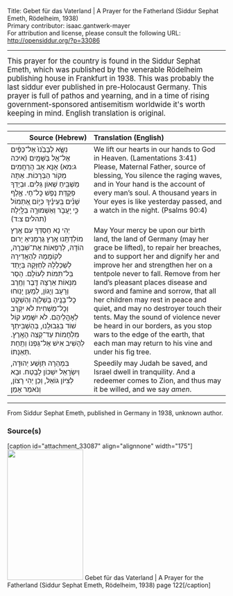<html>
<head></head>
<body>
Title: Gebet für das Vaterland | A Prayer for the Fatherland (Siddur Sephat Emeth, Rödelheim, 1938)<br />
Primary contributor: isaac.gantwerk-mayer<br />
For attribution and license, please consult the following URL: <a href="http://opensiddur.org/?p=33086">http://opensiddur.org/?p=33086</a>
<p />
<hr />

<div class="english" style="font-size: 1.2em;">
This prayer for the country is found in the Siddur Sephat Emeth, which was published by the venerable Rödelheim publishing house in Frankfurt in 1938. This was probably the last siddur ever published in pre-Holocaust Germany. This prayer is full of pathos and yearning, and in a time of rising government-sponsored antisemitism worldwide it's worth keeping in mind. English translation is original.
</div>

<hr />

<table style="margin-left: auto;margin-right: auto;" class="draggable">
<thead><tr><th id="x" style="text-align: right;">Source (Hebrew)</th><th style="text-align: left;">Translation (English)</th></tr></thead>
<tbody>
<tr><td style="vertical-align:top;">
<div class="liturgy"><span lang="he">
נִשָּׂ֤א לְבָבֵ֙נוּ֙ אֶל־כַּפָּ֔יִם אֶל־אֵ֖ל בַּשָּׁמָֽיִם׃ <span class="citation">(איכה ג:מא)</span>
אָנָּא אָב הָרַחֲמִים מְקוֹר הַבְּרָכוֹת. 
אַתָּה מַשְׁבִּֽיחַ שְׁאוֹן גַּלִּים. 
וּבְיָדְךָ פְּקֻדַּת נֶפֶשׁ כׇּל־חָי. 
אֶ֪לֶף שָׁנִ֡ים בְּֽעֵינֶ֗יךָ כְּי֣וֹם אֶ֭תְמוֹל כִּ֣י יַֽעֲבֹ֑ר 
וְאַשְׁמוּרָ֥ה בַלָּֽיְלָה׃ <span class="citation">(תהלים צ:ד)</span>
</span></div></td>
 
<td style="vertical-align:top;">
<div class="english">
We lift our hearts in our hands to God in Heaven. <span class="citation">(Lamentations 3:41)</span>
Please, Maternal Father, source of blessing, 
You silence the raging waves, 
and in Your hand is the account of every man’s soul. 
A thousand years in Your eyes is like yesterday passed, 
and a watch in the night. <span class="citation">(Psalms 90:4)</span> 
</div></td></tr>


<tr><td style="vertical-align:top;">
<div class="liturgy"><span lang="he">
יְהִי נָא חַסְדְּךָ עִם אֶֽרֶץ מוֹלַדְתֵּֽנוּ 
אֶֽרֶץ גֶּרְמַנִיאַ יָרוּם הוֹדָהּ, 
לְרַפְּאוֹת אֶת־שִׁבְרָהּ, 
לְקוֹמֲמָהּ לְהַאֲדִירָהּ לְשַׁכְלְלָהּ 
לְחַזְּקָהּ בְּיָתֵד בַּל־תִּמּוֹת לְעוֹלָם. 
הָסֵר מִנְּאוֹת אַרְצָהּ 
דֶּֽבֶר וְחֶֽרֶב וְרָעָב וְיָגוֹן, 
לְמַֽעַן יָנֽוּחוּ כׇל־בָנֶֽיהָ בְּשַׁלְוָה וְהַשְׁקֵט 
וְכׇל־מַשְׁחִית לֹא יִקְרַב לְאׇהֳלֵיהֶם. 
לֹא יִשָּׁמַע קוֹל שׁוֹד בִּגְבוּלֵֽנוּ, 
בְּהַשְׁבִּיתְךָ מִלְחָמוֹת עַד־קְצֵה הָאָֽרֶץ. 
לְהָשִׁיב אִישׁ אֶל־גַּפְנוֹ וְתַֽחַת תְּאֵנָתוֹ. 
</span></div></td>
 
<td style="vertical-align:top;">
<div class="english">
May Your mercy be upon our birth land, 
the land of Germany (may her grace be lifted), 
to repair her breaches, 
and to support her and dignify her and improve her 
and strengthen her on a tentpole never to fall. 
Remove from her land’s pleasant places 
disease and sword and famine and sorrow, 
that all her children may rest in peace and quiet, 
and may no destroyer touch their tents. 
May the sound of violence never be heard in our borders, 
as you stop wars to the edge of the earth, 
that each man may return to his vine and under his fig tree. 
</div></td></tr>


<tr><td style="vertical-align:top;">
<div class="liturgy"><span lang="he">
בִּמְהֵרָה תִּוָּשַׁע יְהוּדָה, 
וְיִשְׂרָאֵל יִשְׁכּוֹן לָבֶֽטַח. 
וּבָא לְצִיּוֹן גּוֹאֵל, 
וְכֵן יְהִי רָצוֹן, 
וְנֹאמַר אָמֵן׃
</span></div></td>
 
<td style="vertical-align:top;">
<div class="english">
Speedily may Judah be saved, 
and Israel dwell in tranquility. 
And a redeemer comes to Zion, 
and thus may it be willed, 
and we say <em>amen</em>. 
</div></td></tr>
</tbody></table>

<hr />

From Siddur Sephat Emeth, published in Germany in 1938, unknown author.

<h3>Source(s)</h3>

[caption id="attachment_33087" align="alignnone" width="175"]<a href="https://opensiddur.org/wp-content/uploads/2020/08/genauer-machzor-nazi_Page_2.jpg" rel="lightbox"><img src="https://opensiddur.org/wp-content/uploads/2020/08/genauer-machzor-nazi_Page_2-175x300.jpg" alt="" width="175" height="300" class="size-medium wp-image-33087" /></a> Gebet für das Vaterland | A Prayer for the Fatherland (Siddur Sephat Emeth, Rödelheim, 1938) page 122[/caption]

&nbsp;
</body>
</html>